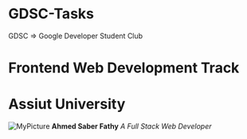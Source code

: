 # GDSC-Tasks
GDSC => Google Developer Student Club
# Frontend Web Development Track
# Assiut University
![MyPicture](https://avatars.githubusercontent.com/u/64714761?s=96&v=4)
**Ahmed Saber Fathy**
*A Full Stack Web Developer*
